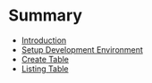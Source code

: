 # Summary

* [Introduction](README.md)
* [Setup Development Environment](chapter1.md)
* [Create Table](create-table.md)
* [Listing Table](listing-table.md)

